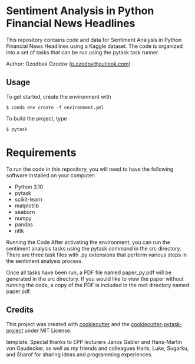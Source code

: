 # Sentiment Analysis in Python Financial News Headlines
This repository contains code and data for Sentiment Analysis in Python Financial News Headlines using a Kaggle dataset. The code is organized into a set of tasks that can be run using the pytask task runner.

Author: Ozodbek Ozodov (o.ozodov@outlook.com)
## Usage

To get started, create the environment with

```console
$ conda env create -f environment.yml

```

To build the project, type

```console
$ pytask
```
# Requirements
To run the code in this repository, you will need to have the following software installed on your computer:

- Python 3.10
- pytask
- scikit-learn
- matplotlib
- seaborn
- numpy
- pandas
- nltk

Running the Code
After activating the environment, you can run the sentiment analysis tasks using the pytask command in the src directory. There are three task files with .py extensions that perform various steps in the sentiment analysis process.

Once all tasks have been run, a PDF file named paper_py.pdf will be generated in the src directory. If you would like to view the paper without running the code, a copy of the PDF is included in the root directory named paper.pdf.


## Credits

This project was created with [cookiecutter](https://github.com/audreyr/cookiecutter)
and the
[cookiecutter-pytask-project](https://github.com/pytask-dev/cookiecutter-pytask-project) under MIT License.

template.  Special thanks to EPP lecturers Janos Gabler and Hans-Martin von Gaudecker, as well as my friends and colleagues Haris, Luke, Sugarku, and Sharof for sharing ideas and programming experiences.